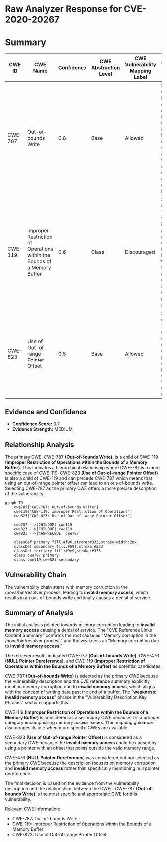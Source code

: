 # Raw Analyzer Response for CVE-2020-20267

# Summary
| CWE ID | CWE Name | Confidence | CWE Abstraction Level | CWE Vulnerability Mapping Label | CWE-Vulnerability Mapping Notes |
|---|---|---|---|---|---|
| CWE-787 | Out-of-bounds Write | 0.8 | Base | Allowed | Primary CWE. Memory corruption due to invalid memory access leading to a denial of service aligns with the description of writing data past the end of a buffer. |
| CWE-119 | Improper Restriction of Operations within the Bounds of a Memory Buffer | 0.6 | Class | Discouraged | Secondary candidate. The vulnerability involves accessing memory outside the intended buffer, which falls under the general category of CWE-119. However, CWE-787 is more specific. |
| CWE-823 | Use of Out-of-range Pointer Offset | 0.5 | Base | Allowed | Secondary candidate. The memory corruption could be caused by using a pointer with an offset that points outside the valid memory range. |

## Evidence and Confidence

*   **Confidence Score:** 0.7
*   **Evidence Strength:** MEDIUM

## Relationship Analysis
The primary CWE, CWE-787 **(Out-of-bounds Write)**, is a child of CWE-119 **(Improper Restriction of Operations within the Bounds of a Memory Buffer)**. This indicates a hierarchical relationship where CWE-787 is a more specific case of CWE-119. CWE-823 **(Use of Out-of-range Pointer Offset)** is also a child of CWE-119 and can precede CWE-787 which means that using an out-of-range pointer offset can lead to an out-of-bounds write. Selecting CWE-787 as the primary CWE offers a more precise description of the vulnerability.

```mermaid
graph TD
    cwe787["CWE-787: Out-of-bounds Write"]
    cwe119["CWE-119: Improper Restriction of Operations"]
    cwe823["CWE-823: Use of Out-of-range Pointer Offset"]
    
    cwe787 -->|CHILDOF| cwe119
    cwe823 -->|CHILDOF| cwe119
    cwe823 -->|CANPRECEDE| cwe787
    
    classDef primary fill:#f96,stroke:#333,stroke-width:2px
    classDef secondary fill:#69f,stroke:#333
    classDef tertiary fill:#9e9,stroke:#333
    class cwe787 primary
    class cwe119,cwe823 secondary
```

## Vulnerability Chain
The vulnerability chain starts with memory corruption in the /nova/bin/resolver process, leading to **invalid memory access**, which results in an out-of-bounds write and finally causes a denial of service.

## Summary of Analysis
The initial analysis pointed towards memory corruption leading to **invalid memory access** causing a denial of service. The "CVE Reference Links Content Summary" confirms the root cause as "Memory corruption in the /nova/bin/resolver process" and the weakness as "Memory corruption due to **invalid memory access**."

The retriever results indicated CWE-787 **(Out-of-bounds Write)**, CWE-476 **(NULL Pointer Dereference)**, and CWE-119 **(Improper Restriction of Operations within the Bounds of a Memory Buffer)** as potential candidates.

CWE-787 **(Out-of-bounds Write)** is selected as the primary CWE because the vulnerability description and the CVE reference summary explicitly mention memory corruption due to **invalid memory access**, which aligns with the concept of writing data past the end of a buffer. The "**weakness:** **invalid memory access**" phrase in the "Vulnerability Description Key Phrases" section supports this.

CWE-119 **(Improper Restriction of Operations within the Bounds of a Memory Buffer)** is considered as a secondary CWE because it is a broader category encompassing memory access issues. The mapping guidance discourages its use when more specific CWEs are available.

CWE-823 **(Use of Out-of-range Pointer Offset)** is considered as a secondary CWE because the **invalid memory access** could be caused by using a pointer with an offset that points outside the valid memory range.

CWE-476 **(NULL Pointer Dereference)** was considered but not selected as the primary CWE because the description focuses on memory corruption and **invalid memory access** rather than specifically mentioning null pointer dereference.

The final decision is based on the evidence from the vulnerability description and the relationships between the CWEs. CWE-787 **(Out-of-bounds Write)** is the most specific and appropriate CWE for this vulnerability.

Relevant CWE Information:
* CWE-787: Out-of-bounds Write
* CWE-119: Improper Restriction of Operations within the Bounds of a Memory Buffer
* CWE-823: Use of Out-of-range Pointer Offset
